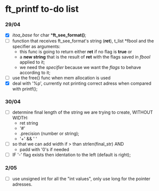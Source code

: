 # ft_printf to-do list

### 29/04

- [x] *itoa_base* for char ***ft_see_format()**;
- [ ] function that receives ft_see_format's string (**ret**), t_list *fbool and the specifier as arguments:
   - this func is going to return either **ret** if no flag is **true** or
   - a **new string** that is the result of **ret** with the flags saved in *fbool* applied to it;
   - we need the *specifier* because we want the *flags* to behave according to it;
- [ ] use the free() func when mem allocation is used
- [x] deal with '%p', currently not printing correct adress when compared with printf();

### 30/04

- [ ] determine final length of the string we are trying to create, WITHOUT WIDTH:
   - ret string
   - '#'
   - .precision (number or string);
   - '+' && ' '
- [ ] so that we can add width if > than strlen(final_str) AND
   - padd with '0's if needed
- [ ] IF '-' flag exists then identation to the left (default is right);

### 2/05

- [ ] use unsigned int for all the "int values", only use long for the pointer adresses.
